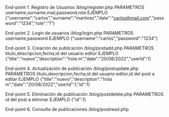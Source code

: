 
End-point 1.
Registro de Usuarios
/blog/register.php
PARAMETROS username,surname,mail,password,role
EJEMPLO {"username":"carlos","surname":"martinez","date":"carlos@mail.com","password":"1234","role":"1"}

End-point 2.
Login de usuarios
/blog/login.php
PARAMETROS username,password
EJEMPLO  {"username":"carlos","password":"1234"}

End-point 3.
Creación de publicación
/blog/postadd.php
PARAMETROS titulo,descripcion,fecha,id del usuario editor
EJEMPLO {"title":"nuevo","description":"hola m","date":"20/08/2022","userId":1}

End-point 4.
Actualización de publicación
/blog/postupdate.php
PARAMETROS titulo,descripcion,fecha,id del usuario editor,id del post a editar
EJEMPLO {"title":"nuevo","description":"hola m","date":"20/08/2022","userId":1,"id":1}

End-point 5.
Eliminación de publicación
/blog/postdelete.php
PARAMETROS id del post a eliminar
EJEMPLO {"id":1}

End-point 6.
Consulta de publicaciones
/blog/postread.php